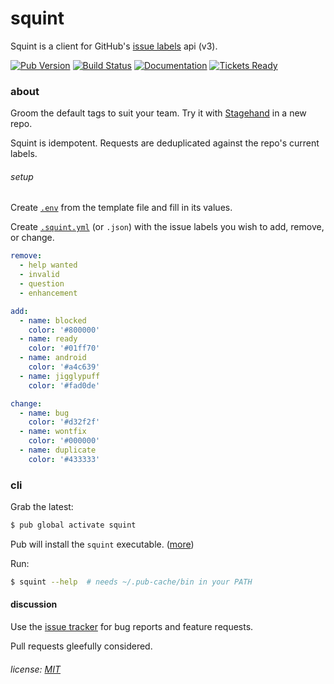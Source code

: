 squint
======

Squint is a client for GitHub's [issue labels][gh-issue-labels] api (v3).

[![Pub Version][pub_badge]][pub]
[![Build Status][ci-badge]][ci]
[![Documentation][dartdocs-badge]][dartdocs]
[![Tickets Ready][waffle_badge]][waffle]

[ci-badge]: https://travis-ci.org/mockturtl/squint.svg?branch=master
[ci]: https://travis-ci.org/mockturtl/squint
[pub_badge]: https://img.shields.io/pub/v/squint.svg
[pub]: https://pub.dartlang.org/packages/squint
[waffle_badge]: https://badge.waffle.io/mockturtl/squint.svg?label=ready&title=Ready
[waffle]: https://waffle.io/mockturtl/squint
[dartdocs-badge]: https://img.shields.io/badge/dartdocs-reference-blue.svg
[dartdocs]: http://www.dartdocs.org/documentation/squint/latest

### about

Groom the default tags to suit your team. Try it with [Stagehand][] in a new repo.

Squint is idempotent. Requests are deduplicated against the repo's current labels.

[stagehand]: http://stagehand.pub/
[gh-issue-labels]: https://developer.github.com/v3/issues/labels/

###### setup

Create [`.env`][.env] from the template file and fill in its values.

[.env]: https://github.com/mockturtl/squint/blob/master/.env.example

Create [`.squint.yml`][squintfile] (or `.json`) with the issue labels you wish 
to add, remove, or change.

```yaml
remove:
  - help wanted
  - invalid
  - question
  - enhancement

add: 
  - name: blocked
    color: '#800000'
  - name: ready
    color: '#01ff70'
  - name: android
    color: '#a4c639'
  - name: jigglypuff
    color: '#fad0de'

change:
  - name: bug
    color: '#d32f2f'
  - name: wontfix
    color: '#000000'
  - name: duplicate
    color: '#433333'
```

[squintfile]: https://github.com/mockturtl/squint/blob/master/.squint.yml.example

### cli
 
Grab the latest:

```sh
$ pub global activate squint
```

Pub will install the `squint` executable. ([more][pub-global])

Run:

```sh
$ squint --help  # needs ~/.pub-cache/bin in your PATH
```

[pub-global]: https://www.dartlang.org/tools/pub/cmd/pub-global.html#running-a-script


#### discussion

Use the [issue tracker][tracker] for bug reports and feature requests.

Pull requests gleefully considered.

[tracker]: https://github.com/mockturtl/squint/issues

###### license: [MIT](LICENSE)